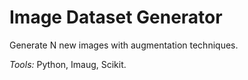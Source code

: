 # Image Dataset Generator

Generate N new images with augmentation techniques.

*Tools:* Python, Imaug, Scikit.
